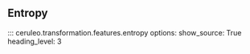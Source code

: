 ## Entropy 

::: ceruleo.transformation.features.entropy
    options:
      show_source: True
      heading_level: 3 
